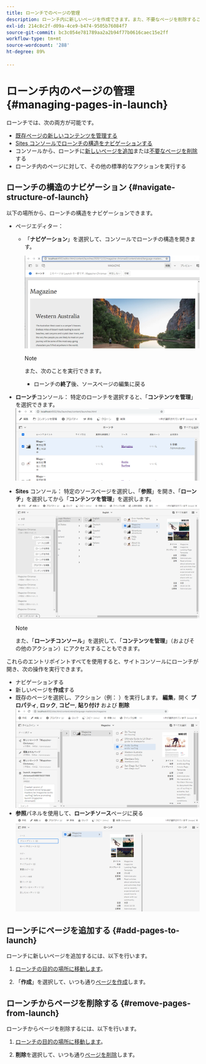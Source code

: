 ```yaml
---
title: ローンチでのページの管理
description: ローンチ内に新しいページを作成できます。また、不要なページを削除することもできます。
exl-id: 214c8c2f-d09a-4ce9-b474-9505b76084f7
source-git-commit: bc3c054e781789aa2a2b94f77b0616caec15e2ff
workflow-type: tm+mt
source-wordcount: '288'
ht-degree: 89%

---
```


# ローンチ内のページの管理 {#managing-pages-in-launch}

ローンチでは、次の両方が可能です。

* [既存ページの新しいコンテンツを管理する](/help/sites-cloud/authoring/launches/editing.md)
* [Sites コンソールでローンチの構造をナビゲーションする](#navigate-structure-of-launch)
* コンソールから、ローンチに[新しいページを追加](#add-pages-to-launch)または[不要なページを削除](#remove-pages-from-launch)する
* ローンチ内のページに対して、その他の標準的なアクションを実行する

## ローンチの構造のナビゲーション {#navigate-structure-of-launch}

以下の場所から、ローンチの構造をナビゲーションできます。

* ページエディター：

   * 「**ナビゲーション**」を選択して、コンソールでローンチの構造を開きます。

     ![ページエディターからローンチをナビゲーション](/help/sites-cloud/authoring/assets/launches-navigate-page-editor.png)

     >[!NOTE]
     >
     >また、次のことを実行できます。
     >
     >* ローンチの&#x200B;**終了**&#x200B;後、ソースページの編集に戻る

* **ローンチ**コンソール：
特定のローンチを選択すると、「**コンテンツを管理**」を選択できます。
  ![ローンチコンソール - コンテンツを管理](/help/sites-cloud/authoring/assets/launches-navigate-launches-console.png)

* **Sites** コンソール：
特定のソースページを選択し、「**参照**」を開き、「**ローンチ**」を選択してから「**コンテンツを管理**」を選択します。
  ![ローンチコンソール - コンテンツを管理](/help/sites-cloud/authoring/assets/launches-navigate-sites-console.png)

  >[!NOTE]
  >
  >また、「**ローンチコンソール**」を選択して、「**コンテンツを管理**」（およびその他のアクション）にアクセスすることもできます。

これらのエントリポイントすべてを使用すると、サイトコンソールにローンチが開き、次の操作を実行できます。

* ナビゲーションする
* 新しいページを&#x200B;**作成**&#x200B;する
* 既存のページを選択し、アクション（例： ）を実行します。 **編集**，開く **プロパティ**, **ロック**, **コピー**, **貼り付け** および **削除**
  ![「コンテンツの管理」から Sites コンソールでローンチをナビゲーション](/help/sites-cloud/authoring/assets/launches-navigate-manage-content.png)
* **参照**&#x200B;パネルを使用して、**ローンチソース**ページに戻る
  ![Sites コンソール - ローンチソース](/help/sites-cloud/authoring/assets/launches-navigate-launch-source.png)

## ローンチにページを追加する {#add-pages-to-launch}

ローンチに新しいページを追加するには、以下を行います。

1. [ローンチの目的の場所に移動します](#navigate-structure-of-launch)。

1. 「**作成**」を選択して、いつも通り[ページを作成](/help/sites-cloud/authoring/fundamentals/organizing-pages.md#creating-a-new-page)します。

## ローンチからページを削除する {#remove-pages-from-launch}

ローンチからページを削除するには、以下を行います。

1. [ローンチの目的の場所に移動します](#navigate-structure-of-launch)。

1. **削除**&#x200B;を選択して、いつも通り[ページを削除](/help/sites-cloud/authoring/fundamentals/organizing-pages.md#deleting-a-page)します。
